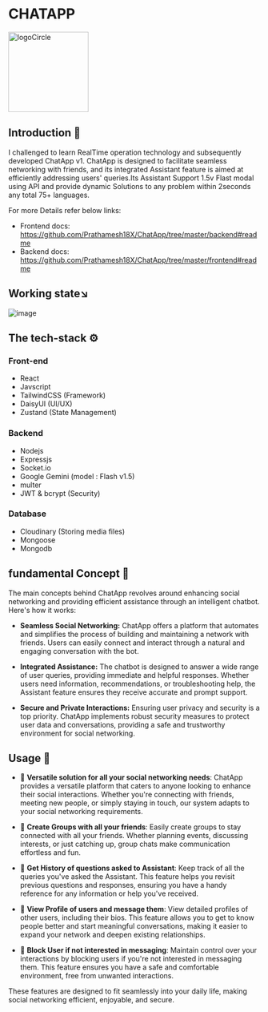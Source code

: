# CHATAPP
<img src="https://github.com/Prathamesh18X/ChatApp/assets/109477390/f9cd801c-e844-413b-8543-dc1ccb99d548" alt="logoCircle" style="width: 160px; height: 160px;">

## Introduction 🎯
I challenged to learn RealTime operation technology and subsequently developed ChatApp v1. ChatApp is designed to facilitate seamless networking with friends, and its integrated Assistant feature is aimed at efficiently addressing users' queries.Its Assistant Support 1.5v Flast modal using API and provide dynamic Solutions to any problem within 2seconds any total 75+ languages.

For more Details refer below links:
- Frontend docs: https://github.com/Prathamesh18X/ChatApp/tree/master/backend#readme
- Backend docs: https://github.com/Prathamesh18X/ChatApp/tree/master/frontend#readme

## Working state↘️
![image](https://github.com/Prathamesh18X/ChatApp/assets/109477390/18aec5ef-653d-44b5-9286-7766044227ec)


## The tech-stack ⚙️
### Front-end
- React
- Javscript
- TailwindCSS (Framework)
- DaisyUI (UI/UX)
- Zustand (State Management)

### Backend
- Nodejs
- Expressjs
- Socket.io
- Google Gemini (model : Flash v1.5)
- multer
- JWT & bcrypt (Security)

### Database
- Cloudinary (Storing media files)
- Mongoose
- Mongodb

## fundamental Concept 🤔
The main concepts behind ChatApp revolves around enhancing social networking and providing efficient assistance through an intelligent chatbot. Here's how it works:

- **Seamless Social Networking:**
ChatApp offers a platform that automates and simplifies the process of building and maintaining a network with friends. Users can easily connect and interact through a natural and engaging conversation with the bot.

- **Integrated Assistance:**
The chatbot is designed to answer a wide range of user queries, providing immediate and helpful responses. Whether users need information, recommendations, or troubleshooting help, the Assistant feature ensures they receive accurate and prompt support.

- **Secure and Private Interactions:**
Ensuring user privacy and security is a top priority. ChatApp implements robust security measures to protect user data and conversations, providing a safe and trustworthy environment for social networking.


## Usage 🎢

- 🤝 **Versatile solution for all your social networking needs**:
  ChatApp provides a versatile platform that caters to anyone looking to enhance their social interactions. Whether you're connecting with friends, meeting new people, or simply staying in touch, our system adapts to your social networking requirements.

- 👥 **Create Groups with all your friends**:
  Easily create groups to stay connected with all your friends. Whether planning events, discussing interests, or just catching up, group chats make communication effortless and fun.

- 🧠 **Get History of questions asked to Assistant**:
  Keep track of all the queries you've asked the Assistant. This feature helps you revisit previous questions and responses, ensuring you have a handy reference for any information or help you've received.

- 👤 **View Profile of users and message them**:
  View detailed profiles of other users, including their bios. This feature allows you to get to know people better and start meaningful conversations, making it easier to expand your network and deepen existing relationships.

- 🚫 **Block User if not interested in messaging**:
  Maintain control over your interactions by blocking users if you're not interested in messaging them. This feature ensures you have a safe and comfortable environment, free from unwanted interactions.

These features are designed to fit seamlessly into your daily life, making social networking efficient, enjoyable, and secure.
